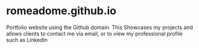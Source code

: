 # romeadome.github.io
Portfolio website using the Github domain. This Showcases my projects and allows clients to contact me via email, or to view my professional profile such as LinkedIn
